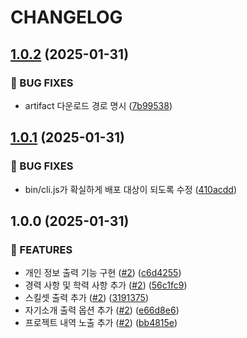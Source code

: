 # CHANGELOG

## [1.0.2](https://github.com/holim0/heeje-cli/compare/v1.0.1...v1.0.2) (2025-01-31)

### 🐛 BUG FIXES

* artifact 다운로드 경로 명시 ([7b99538](https://github.com/holim0/heeje-cli/commit/7b9953870c262b7a99e8b3753512f9fcd6b7c055))

## [1.0.1](https://github.com/holim0/heeje-cli/compare/v1.0.0...v1.0.1) (2025-01-31)

### 🐛 BUG FIXES

* bin/cli.js가 확실하게 배포 대상이 되도록 수정 ([410acdd](https://github.com/holim0/heeje-cli/commit/410acddb7a694bed21517ab57efac27e2a28402a))

## 1.0.0 (2025-01-31)

### 🚀 FEATURES

* 개인 정보 출력 기능 구현 ([#2](https://github.com/holim0/heeje-cli/issues/2)) ([c6d4255](https://github.com/holim0/heeje-cli/commit/c6d4255efd0b2d9ccce2885dc8b610f50ceeed87))
* 경력 사항 및 학력 사항 추가 ([#2](https://github.com/holim0/heeje-cli/issues/2)) ([56c1fc9](https://github.com/holim0/heeje-cli/commit/56c1fc9fd9481432308aa7b0aa3cd386e5d58f2a))
* 스킬셋 출력 추가 ([#2](https://github.com/holim0/heeje-cli/issues/2)) ([3191375](https://github.com/holim0/heeje-cli/commit/3191375f953b2c67031e679460a2d0b44bbd2a70))
* 자기소개 출력 옵션 추가 ([#2](https://github.com/holim0/heeje-cli/issues/2)) ([e66d8e6](https://github.com/holim0/heeje-cli/commit/e66d8e689602e4932d98e52c51fa7f3586755ff4))
* 프로젝트 내역 노출 추가 ([#2](https://github.com/holim0/heeje-cli/issues/2)) ([bb4815e](https://github.com/holim0/heeje-cli/commit/bb4815edcc894089ad2e7eee3ec714fae87c762f))
